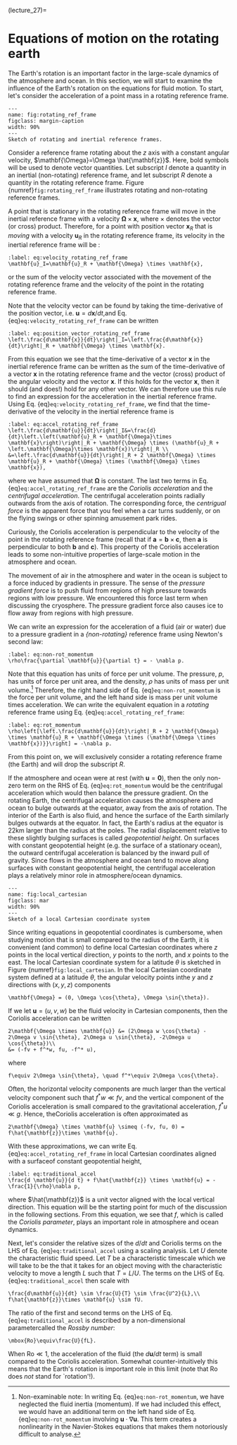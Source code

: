 (lecture_27)=
# Equations of motion on the rotating earth

The Earth's rotation is an important factor in the large-scale dynamics of the atmosphere and ocean. In this section, we will start to examine the influence of the Earth's rotation on the equations for fluid motion. To start, let's consider the acceleration of a point mass in a rotating reference frame.

```{figure} ../figures/rotating_ref_frame.png
---
name: fig:rotating_ref_frame
figclass: margin-caption
width: 90%
---
Sketch of rotating and inertial reference frames.
```

Consider a reference frame rotating about the $z$ axis with a constant angular velocity, $\mathbf{\Omega}=\Omega \hat{\mathbf{z}}$. Here, bold symbols will be used to denote vector quantities. Let subscript $I$ denote a quantity in an inertial (non-rotating) reference frame, and let subscript $R$ denote a quantity in the rotating reference frame. Figure {numref}`fig:rotating_ref_frame` illustrates rotating and non-rotating reference frames.

A point that is stationary in the rotating reference frame will move in the inertial reference frame with a velocity $\mathbf{\Omega} \times \mathbf{x}$, where $\times$ denotes the vector (or cross) product. Therefore, for a point with position vector $\mathbf{x}_R$ that is _moving_ with a velocity $\mathbf{u}_R$ in the rotating reference frame, its velocity in the inertial reference frame will be :

```{math}
:label: eq:velocity_rotating_ref_frame
\mathbf{u}_I=\mathbf{u}_R + \mathbf{\Omega} \times \mathbf{x},
```

or the sum of the velocity vector associated with the movement of the rotating reference frame and the velocity of the point in the rotating reference frame. 

Note that the velocity vector can be found by taking the time-derivative of the position vector, i.e. $\mathbf{u}=d\mathbf{x}/dt$,and Eq. {eq}`eq:velocity_rotating_ref_frame` can be written

```{math}
:label: eq:position_vector_rotating_ref_frame
\left.\frac{d\mathbf{x}}{dt}\right|_I=\left.\frac{d\mathbf{x}}{dt}\right|_R + \mathbf{\Omega} \times \mathbf{x}. 
```

From this equation we see that the time-derivative of a vector $\mathbf{x}$ in the inertial reference frame can be written as the sum of the time-derivative of a vector $\mathbf{x}$ in the rotating reference frame and the vector (cross) product of the angular velocity and the vector $\mathbf{x}$. If this holds for the vector $\mathbf{x}$, then it should (and does!) hold for any other vector. We can therefore use this rule to find an expression for the acceleration in the inertial reference frame. Using Eq. {eq}`eq:velocity_rotating_ref_frame`, we find that the time-derivative of the velocity in the inertial reference frame is

```{math}
:label: eq:accel_rotating_ref_frame
\left.\frac{d\mathbf{u}}{dt}\right|_I&=\frac{d}{dt}\left.\left(\mathbf{u}_R + \mathbf{\Omega}\times \mathbf{x}\right)\right|_R + \mathbf{\Omega} \times (\mathbf{u}_R + \left.\mathbf{\Omega}\times \mathbf{x})\right|_R \\
&=\left.\frac{d\mathbf{u}}{dt}\right|_R + 2 \mathbf{\Omega} \times \mathbf{u}_R + \mathbf{\Omega} \times (\mathbf{\Omega} \times \mathbf{x}),
```

where we have assumed that $\mathbf{\Omega}$ is constant. The last two terms in Eq. {eq}`eq:accel_rotating_ref_frame` are the 
_Coriolis acceleration_ and the _centrifugal acceleration_. The centrifugal acceleration points radially outwards from the axis of rotation. The corresponding force, the _centrigual force_ is the apparent force that you feel when a car turns suddenly, or on the flying swings or other spinning amusement park rides.

Curiously, the Coriolis acceleration is perpendicular to the velocity of the point in the rotating reference frame (recall that if $\mathbf{a}=\mathbf{b} \times \mathbf{c}$, then $\mathbf{a}$ is perpendicular to both $\mathbf{b}$ and $\mathbf{c}$). This property of the Coriolis acceleration leads to some non-intuitive properties of large-scale motion in the atmosphere and ocean.

The movement of air in the atmosphere and water in the ocean is subject to a force induced by gradients in pressure. The sense of the _pressure gradient force_ is to push fluid from regions of high pressure towards regions with low pressure. We encountered this force last term when discussing the cryosphere. The pressure gradient force also causes ice to flow away from regions with high pressure.

We can write an expression for the acceleration of a fluid (air or water) due to a pressure gradient in a _{non-rotating}_ reference frame using Newton's second law:

```{math}
:label: eq:non-rot_momentum
\rho\frac{\partial \mathbf{u}}{\partial t} = - \nabla p.
```

Note that this equation has units of force per unit volume. The pressure, $p$, has units of force per unit area, and the density, $\rho$ has units of mass per unit volume.[^1] Therefore, the right hand side of Eq. {eq}`eq:non-rot_momentum` is the force per unit volume, and the left hand side is mass per unit volume times acceleration.
We can write the equivalent equation in a _rotating_ reference frame using Eq. {eq}`eq:accel_rotating_ref_frame`:

[^1]: Non-examinable note: In writing Eq. {eq}`eq:non-rot_momentum`, we have neglected the fluid inertia (momentum). If we had included this effect, we would have an additional term on the left hand side of Eq. {eq}`eq:non-rot_momentum` involving $\mathbf{u}\cdot \nabla \mathbf{u}$. This term creates a nonlinearity in the Navier-Stokes equations that makes them notoriously difficult to analyse. 

```{math}
:label: eq:rot_momentum
\rho\left[\left.\frac{d\mathbf{u}}{dt}\right|_R + 2 \mathbf{\Omega} \times \mathbf{u}_R + \mathbf{\Omega \times (\mathbf{\Omega \times \mathbf{x})}}\right] = -\nabla p.
```

From this point on, we will exclusively consider a rotating reference frame (the Earth) and will drop the subscript $R$. 

If the atmosphere and ocean were at rest (with $\mathbf{u}=\mathbf{0}$), then the only non-zero term on the RHS of Eq. {eq}`eq:rot_momentum` would be the centrifugal acceleration which would then balance the pressure gradient. On the rotating Earth, the centrifugal acceleration causes the atmosphere and ocean to bulge outwards at the equator, away from the axis of rotation. The interior of the Earth is also fluid, and hence the surface of the Earth similarly bulges outwards at the equator. In fact, the Earth's radius at the equator is 22km larger than the radius at the poles. The radial displacement relative to these slightly bulging surfaces is called _geopotential height_. On surfaces with constant geopotential height (e.g. the surface of a stationary ocean), the outward centrifugal acceleration is balanced by the inward pull of gravity. Since flows in the atmosphere and ocean tend to move along surfaces with constant geopotential height, the centrifugal acceleration plays a relatively minor role in atmosphere/ocean dynamics. 

```{figure} ../figures/local_cartesian.png
---
name: fig:local_cartesian
figclass: mar
width: 90%
---
Sketch of a local Cartesian coordinate system
```

Since writing equations in geopotential coordinates is cumbersome, when studying motion that is small compared to the radius of the Earth, it is convenient (and common) to define local Cartesian coordinates where $z$ points in the local vertical direction, $y$ points to the north, and $x$ points to the east. The local Cartesian coordinate system for a latitude $\theta$ is sketched in Figure {numref}`fig:local_cartesian`. In the local Cartesian coordinate system defined at a latitude $\theta$, the angular velocity points inthe $y$ and $z$ directions with $(x,y,z)$ components

```{math}
\mathbf{\Omega} = (0, \Omega \cos{\theta}, \Omega \sin{\theta}).
```


If we let $\mathbf{u}=(u,v,w)$ be the fluid velocity in Cartesian components, then the Coriolis acceleration can be written

```{math}
2\mathbf{\Omega \times \mathbf{u}} &= (2\Omega w \cos{\theta} - 2\Omega v \sin{\theta}, 2\Omega u \sin{\theta}, -2\Omega u \cos{\theta})\\
&= (-fv + f^*w, fu, -f^* u),
```

where

```{math}
f\equiv 2\Omega \sin{\theta}, \quad f^*\equiv 2\Omega \cos{\theta}.
```


Often, the horizontal velocity components are much larger than the vertical velocity component such that $f^*w \ll fv$, and the vertical component of the Coriolis acceleration is small compared to the gravitational acceleration, $f^*u \ll g$. Hence, theCoriolis acceleration is often approximated as

```{math}
2\mathbf{\Omega} \times \mathbf{u} \simeq (-fv, fu, 0) = f\hat{\mathbf{z}}\times \mathbf{u}.
```

With these approximations, we can write Eq. {eq}`eq:accel_rotating_ref_frame` in local Cartesian coordinates aligned with a surfaceof constant geopotential height,

```{math}
:label: eq:traditional_accel
\frac{d \mathbf{u}}{d t} + f\hat{\mathbf{z}} \times \mathbf{u} = -\frac{1}{\rho}\nabla p,
```

where $\hat{\mathbf{z}}$ is a unit vector aligned with the local vertical direction. This equation will be the starting point for much of the discussion in the following sections. From this equation, we see that $f$, which is called the _Coriolis parameter_, plays an important role in atmosphere and ocean dynamics. 

Next, let's consider the relative sizes of the $d/dt$ and Coriolis terms on the LHS of Eq. {eq}`eq:traditional_accel` using a scaling analysis. Let $U$ denote the characteristic fluid speed. Let $T$ be a characteristic timescale which we will take to be the that it takes for an object moving with the characteristic velocity to move a length $L$ such that $T=L/U$. The terms on the LHS of Eq. {eq}`eq:traditional_accel` then scale with

```{math}
\frac{d\mathbf{u}}{dt} \sim \frac{U}{T} \sim \frac{U^2}{L},\\
f\hat{\mathbf{z}}\times \mathbf{u} \sim fU.
```

The ratio of the first and second terms on the LHS of Eq. {eq}`eq:traditional_accel` is described by a non-dimensional parametercalled the _Rossby number_:

```{math}
\mbox{Ro}\equiv\frac{U}{fL}.
```

When $\mbox{Ro}\ll 1$, the acceleration of the fluid (the $d\mathbf{u}/dt$ term) is small compared to the Coriolis acceleration. Somewhat counter-intuitively this means that the Earth's rotation is important role in this limit (note that Ro does _not_ stand for `rotation'!).
